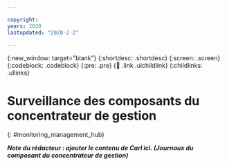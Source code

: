 ```yaml
---

copyright:
years: 2020
lastupdated: "2020-2-2"

---
```


{:new_window: target="blank"}
{:shortdesc: .shortdesc}
{:screen: .screen}
{:codeblock: .codeblock}
{:pre: .pre}
{:child: .link .ulchildlink}
{:childlinks: .ullinks}

# Surveillance des composants du concentrateur de gestion
{: #monitoring_management_hub}

***Note du rédacteur : ajouter le contenu de Carl ici. (Journaux du composant du concentrateur de gestion)***
